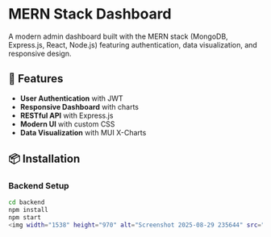 # MERN Stack Dashboard

A modern admin dashboard built with the MERN stack (MongoDB, Express.js, React, Node.js) featuring authentication, data visualization, and responsive design.

## 🚀 Features

- **User Authentication** with JWT
- **Responsive Dashboard** with charts
- **RESTful API** with Express.js
- **Modern UI** with custom CSS
- **Data Visualization** with MUI X-Charts

## 📦 Installation

### Backend Setup
```bash
cd backend
npm install
npm start
<img width="1538" height="970" alt="Screenshot 2025-08-29 235644" src="https://github.com/user-attachments/assets/044f1515-0ee5-4a2d-a41d-fadf87c22336" />
